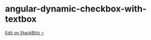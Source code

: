# angular-dynamic-checkbox-with-textbox

[Edit on StackBlitz ⚡️](https://stackblitz.com/edit/angular-dynamic-checkbox-with-textbox)